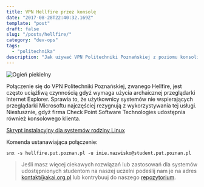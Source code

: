 ```yaml
---
title: VPN Hellfire przez konsolę
date: "2017-08-28T22:40:32.169Z"
template: "post"
draft: false
slug: "/posts/hellfire/"
category: "dev-ops"
tags:
  - "politechnika"
description: "Jak używać VPN Politechniki Poznańskiej z poziomu konsoli."
---
```


![Ogień piekielny](/media/fire.jpeg)

Połączenie się do VPN Politechniki Poznańskiej, zwanego Hellfire, jest często uciążliwą czynnością gdyż wymaga użycia archaicznej przeglądarki Internet Explorer. Sprawia to, że użytkownicy systemów nie wspierających przeglądarki Microsoftu najczęściej rezygnują z wykorzystywania tej usługi. Niesłusznie, gdyż firma Check Point Software Technologies udostępnia również konsolowego klienta.

[Skrypt instalacyjny dla systemów rodziny Linux](https://gist.github.com/rkueny/301f7ead21ed2a0ee8bbe2d755bed90b)

Komenda ustanawiająca połączenie:

```
snx -s hellfire.put.poznan.pl -u imie.nazwisko@student.put.poznan.pl
```

> Jeśli masz więcej ciekawych rozwiązań lub zastosowań dla systemów udostępnionych studentom na naszej uczelni podeślij nam je na adres [kontakt@akai.org.pl](mailto://kontakt@akai.org.pl) lub kontrybuuj do naszego [repozytorium](https://github.com/akai-org/blog).
